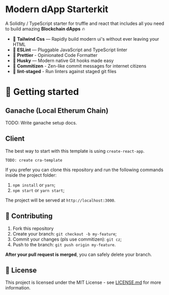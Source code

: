 # Modern dApp Starterkit

A Solidity / TypeScript starter for truffle and react that includes all you need to build amazing **Blockchain dApps** 🔥

-   💎 **Tailwind Css** — Rapidly build modern ui's without ever leaving your HTML
-   📏 **ESLint** — Pluggable JavaScript and TypeScript linter
-   🎨 **Prettier** - Opinionated Code Formatter
-   🐶 **Husky** — Modern native Git hooks made easy
-   📝 **Commitizen** - Zen-like commit messages for internet citizens
-   🚫 **lint-staged** - Run linters against staged git files

# 🚀 Getting started

## Ganache (Local Etherum Chain)

TODO: Write ganache setup docs.

## Client

The best way to start with this template is using `create-react-app`.

```
TODO: create cra-template
```

If you prefer you can clone this repository and run the following commands inside the project folder:

1. `npm install` or `yarn`;
2. `npm start` or `yarn start`;

The project will be served at `http://localhost:3000`.

## 🤝 Contributing

1. Fork this repository
2. Create your branch: `git checkout -b my-feature`;
3. Commit your changes (pls use commitizen): `git cz`;
4. Push to the branch: `git push origin my-feature`.

**After your pull request is merged**, you can safely delete your branch.

## 📝 License

This project is licensed under the MIT License - see [LICENSE.md](LICENSE.md) for more information.
